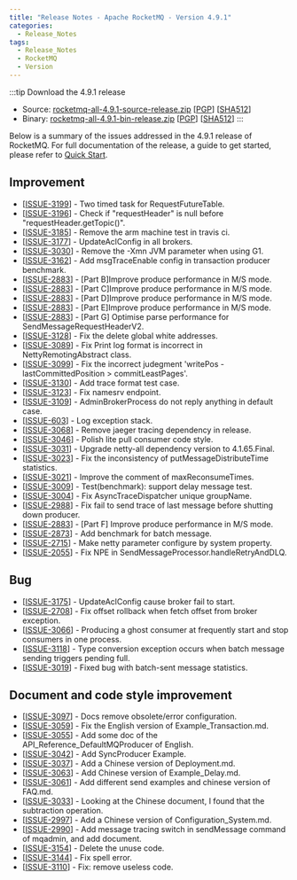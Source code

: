 ```yaml
---
title: "Release Notes - Apache RocketMQ - Version 4.9.1"
categories:
  - Release_Notes
tags:
  - Release_Notes
  - RocketMQ
  - Version
---
```

:::tip  Download the 4.9.1 release
    
* Source: [rocketmq-all-4.9.1-source-release.zip](https://archive.apache.org/dist/rocketmq/4.9.1/rocketmq-all-4.9.1-source-release.zip) [[PGP](https://www.apache.org/dist/rocketmq/4.9.1/rocketmq-all-4.9.1-source-release.zip.asc)] [[SHA512](https://www.apache.org/dist/rocketmq/4.9.1/rocketmq-all-4.9.1-source-release.zip.sha512)]
* Binary: [rocketmq-all-4.9.1-bin-release.zip](https://archive.apache.org/dist/rocketmq/4.9.1/rocketmq-all-4.9.1-bin-release.zip) [[PGP](https://www.apache.org/dist/rocketmq/4.9.1/rocketmq-all-4.9.1-bin-release.zip.asc)] [[SHA512](https://www.apache.org/dist/rocketmq/4.9.1/rocketmq-all-4.9.1-bin-release.zip.sha512)]
:::
<!--truncate-->

Below is a summary of the issues addressed in the 4.9.1 release of RocketMQ. For full documentation of the release, a guide to get started, please refer to <a href='/docs/快速入门/02quickstart/'>Quick Start</a>.


## Improvement
<ul>
<li>[<a href='https://github.com/apache/rocketmq/issues/3199'>ISSUE-3199</a>] -  Two timed task for RequestFutureTable.
</li>
<li>[<a href='https://github.com/apache/rocketmq/issues/3196'>ISSUE-3196</a>] -  Check if "requestHeader" is null before "requestHeader.getTopic()".
</li>
<li>[<a href='https://github.com/apache/rocketmq/issues/3185'>ISSUE-3185</a>] -  Remove the arm machine test in travis ci.
</li>
<li>[<a href='https://github.com/apache/rocketmq/issues/3177'>ISSUE-3177</a>] -  UpdateAclConfig in all brokers.
</li>
<li>[<a href='https://github.com/apache/rocketmq/issues/3030'>ISSUE-3030</a>] -  Remove the -Xmn JVM parameter when using G1.
</li>
<li>[<a href='https://github.com/apache/rocketmq/issues/3162'>ISSUE-3162</a>] -  Add msgTraceEnable config in transaction producer benchmark.
</li>
<li>[<a href='https://github.com/apache/rocketmq/issues/2883'>ISSUE-2883</a>] -  [Part B]Improve produce performance in M/S mode.
</li>
<li>[<a href='https://github.com/apache/rocketmq/issues/2883'>ISSUE-2883</a>] -  [Part C]Improve produce performance in M/S mode.
</li>
<li>[<a href='https://github.com/apache/rocketmq/issues/2883'>ISSUE-2883</a>] -  [Part D]Improve produce performance in M/S mode.
</li>
<li>[<a href='https://github.com/apache/rocketmq/issues/2883'>ISSUE-2883</a>] -  [Part E]Improve produce performance in M/S mode.
</li>
<li>[<a href='https://github.com/apache/rocketmq/issues/2883'>ISSUE-2883</a>] -  [Part G] Optimise parse performance for SendMessageRequestHeaderV2.
</li>
<li>[<a href='https://github.com/apache/rocketmq/issues/3128'>ISSUE-3128</a>] -  Fix the delete global white addresses.
</li>
<li>[<a href='https://github.com/apache/rocketmq/issues/3089'>ISSUE-3089</a>] -  Fix Print log format is incorrect in NettyRemotingAbstract class.
</li>
<li>[<a href='https://github.com/apache/rocketmq/issues/3099'>ISSUE-3099</a>] -  Fix the incorrect judegment  'writePos - lastCommittedPosition > commitLeastPages'.
</li>
<li>[<a href='https://github.com/apache/rocketmq/issues/3130'>ISSUE-3130</a>] -  Add trace format test case.
</li>
<li>[<a href='https://github.com/apache/rocketmq/issues/3123'>ISSUE-3123</a>] -  Fix namesrv endpoint.
</li>
<li>[<a href='https://github.com/apache/rocketmq/issues/3109'>ISSUE-3109</a>] -  AdminBrokerProcess do not reply anything in default case.
</li>
<li>[<a href='https://github.com/apache/rocketmq/issues/603'>ISSUE-603</a>] -  Log exception stack.
</li>
<li>[<a href='https://github.com/apache/rocketmq/issues/3068'>ISSUE-3068</a>] -  Remove jaeger tracing dependency in release.
</li>
<li>[<a href='https://github.com/apache/rocketmq/issues/3046'>ISSUE-3046</a>] -  Polish lite pull consumer code style.
</li>
<li>[<a href='https://github.com/apache/rocketmq/issues/3031'>ISSUE-3031</a>] -  Upgrade netty-all dependency version to 4.1.65.Final.
</li>
<li>[<a href='https://github.com/apache/rocketmq/issues/3023'>ISSUE-3023</a>] -  Fix the inconsistency of putMessageDistributeTime statistics.
</li>
<li>[<a href='https://github.com/apache/rocketmq/issues/3021'>ISSUE-3021</a>] -  Improve the comment of maxReconsumeTimes.
</li>
<li>[<a href='https://github.com/apache/rocketmq/issues/3009'>ISSUE-3009</a>] -  Test(benchmark): support delay message test.
</li>
<li>[<a href='https://github.com/apache/rocketmq/issues/3004'>ISSUE-3004</a>] -  Fix AsyncTraceDispatcher unique groupName.
</li>
<li>[<a href='https://github.com/apache/rocketmq/issues/2988'>ISSUE-2988</a>] -  Fix fail to send trace of last message before shutting down producer.
</li>
<li>[<a href='https://github.com/apache/rocketmq/issues/2883'>ISSUE-2883</a>] -  [Part F] Improve produce performance in M/S mode.
</li>
<li>[<a href='https://github.com/apache/rocketmq/issues/2873'>ISSUE-2873</a>] -  Add benchmark for batch message.
</li>
<li>[<a href='https://github.com/apache/rocketmq/issues/2715'>ISSUE-2715</a>] -  Make netty parameter configure by system property.
</li>
<li>[<a href='https://github.com/apache/rocketmq/issues/2055'>ISSUE-2055</a>] -  Fix NPE in SendMessageProcessor.handleRetryAndDLQ.
</li>
</ul>

## Bug
<ul>
<li>[<a href='https://github.com/apache/rocketmq/issues/3175'>ISSUE-3175</a>] -  UpdateAclConfig cause broker fail to start.
</li>
<li>[<a href='https://github.com/apache/rocketmq/issues/2708'>ISSUE-2708</a>] -  Fix offset rollback when fetch offset from broker exception.
</li>
<li>[<a href='https://github.com/apache/rocketmq/issues/3066'>ISSUE-3066</a>] -  Producing a ghost consumer at frequently start and stop consumers in one process.
</li>
<li>[<a href='https://github.com/apache/rocketmq/issues/3118'>ISSUE-3118</a>] -  Type conversion exception occurs when batch message sending triggers pending full.
</li>
<li>[<a href='https://github.com/apache/rocketmq/issues/3019'>ISSUE-3019</a>] -  Fixed bug with batch-sent message statistics.
</li>
</ul>


## Document and code style improvement
<ul>
<li>[<a href='https://github.com/apache/rocketmq/issues/3097'>ISSUE-3097</a>] -  Docs remove obsolete/error configuration. 
</li>
<li>[<a href='https://github.com/apache/rocketmq/issues/3059'>ISSUE-3059</a>] -  Fix the English version of Example_Transaction.md. 
</li>
<li>[<a href='https://github.com/apache/rocketmq/issues/3055'>ISSUE-3055</a>] -  Add some doc of the API_Reference_DefaultMQProducer of English. 
</li>
<li>[<a href='https://github.com/apache/rocketmq/issues/3042'>ISSUE-3042</a>] -  Add SyncProducer Example.
</li>
<li>[<a href='https://github.com/apache/rocketmq/issues/3037'>ISSUE-3037</a>] -  Add a Chinese version of Deployment.md.
</li>
<li>[<a href='https://github.com/apache/rocketmq/issues/3063'>ISSUE-3063</a>] -  Add Chinese version of Example_Delay.md.
</li>
<li>[<a href='https://github.com/apache/rocketmq/issues/3061'>ISSUE-3061</a>] -  Add different send examples and chinese version of FAQ.md.
</li>
<li>[<a href='https://github.com/apache/rocketmq/issues/3033'>ISSUE-3033</a>] -  Looking at the Chinese document, I found that the subtraction operation.
</li>
<li>[<a href='https://github.com/apache/rocketmq/issues/2997'>ISSUE-2997</a>] -  Add a Chinese version of Configuration_System.md.
</li>
<li>[<a href='https://github.com/apache/rocketmq/issues/2990'>ISSUE-2990</a>] -  Add message tracing switch in sendMessage command of mqadmin, and add document.
</li>
<li>[<a href='https://github.com/apache/rocketmq/issues/3154'>ISSUE-3154</a>] -  Delete the unuse code.
</li>
<li>[<a href='https://github.com/apache/rocketmq/issues/3144'>ISSUE-3144</a>] -  Fix spell error.
</li>
<li>[<a href='https://github.com/apache/rocketmq/issues/3109'>ISSUE-3110</a>] -  Fix: remove useless code.
</li>
</ul>          
